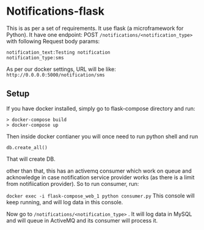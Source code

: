 # Notifications-flask

This is as per a set of requirements. It use flask (a  microframework for Python). It have one endpoint: POST `/notifications/<notification_type>` with following Request body params:
```user_id:12
notification_text:Testing notification
notification_type:sms
```

As per our docker settings, URL will be like: `http://0.0.0.0:5000/notification/sms`

## Setup

If you have docker installed, simply go to flask-compose directory and run:
``` 
> docker-compose build
> docker-compose up
```

Then inside docker contianer you will once need to run python shell and run 
```from models import db
db.create_all()
```
That will create DB.

other than that, this has an activemq consumer which work on queue and acknowledge in case notification service provider works (as there is a limit from notifiication provider).  So to run consumer, run:

`docker exec -i flask-compose_web_1 python consumer.py`
This console will keep running, and will log data in this console.
 
 Now go to `/notifications/<notification_type>` . It will log data in MySQL and will queue in ActiveMQ and its consumer will process it.

